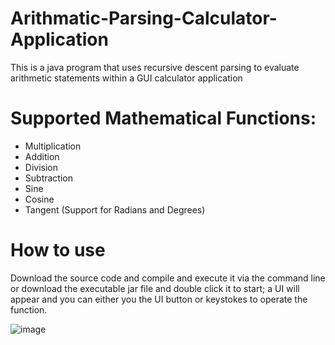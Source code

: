 # Arithmatic-Parsing-Calculator-Application
This is a java program that uses recursive descent parsing to evaluate arithmetic statements within a GUI calculator application

# Supported Mathematical Functions:
  * Multiplication
  * Addition
  * Division
  * Subtraction
  * Sine
  * Cosine
  * Tangent
  (Support for Radians and Degrees)
  
# How to use
Download the source code and compile and execute it via the command line or download the executable jar file and double click it to start; a UI will appear and you can either you the UI button or keystokes to operate the function.
  
![image](https://user-images.githubusercontent.com/100094056/197375005-f0ea4107-0796-49c7-bd08-c56382391112.png)
